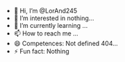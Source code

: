 - 👋 Hi, I’m @LorAnd245
- 👀 I’m interested in nothing...
- 🌱 I’m currently learning ...
- 📫 How to reach me ...
- 😄 Competences: Not defined 404...
- ⚡ Fun fact: Nothing

<!---
LorAnd245/LorAnd245 is a ✨ special ✨ repository because its `README.md` (this file) appears on your GitHub profile.
You can click the Preview link to take a look at your changes.
--->
